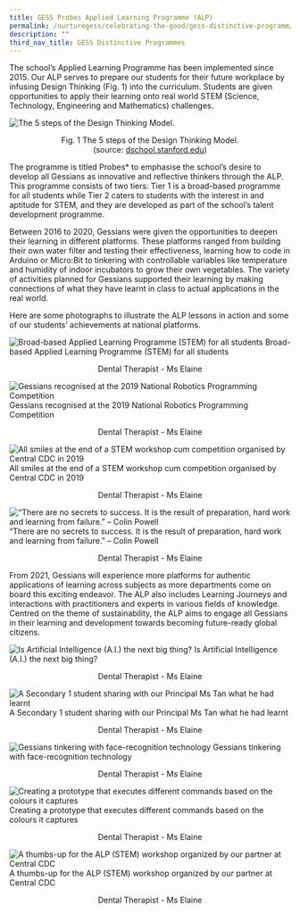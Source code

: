 ```yaml
---
title: GESS Probes Applied Learning Programme (ALP)
permalink: /nurturegess/celebrating-the-good/gess-distinctive-programm/gess-applied-learning-programme-alp/
description: ""
third_nav_title: GESS Distinctive Programmes
---
```

The school’s Applied Learning Programme has been implemented since 2015. Our ALP serves to prepare our students for their future workplace by infusing Design Thinking (Fig. 1) into the curriculum. Students are given opportunities to apply their learning onto real world STEM (Science, Technology, Engineering and Mathematics) challenges.

![The 5 steps of the Design Thinking Model.](/images/Figure-2.png)
<p style="text-align:center;">Fig. 1 The 5 steps of the Design Thinking Model. (source: <a href="https://dschool.stanford.edu/">dschool.stanford.edu</a>)</p>

The programme is titled Probes\* to emphasise the school’s desire to develop all Gessians as innovative and reflective thinkers through the ALP. This programme consists of two tiers: Tier 1 is a broad-based programme for all students while Tier 2 caters to students with the interest in and aptitude for STEM, and they are developed as part of the school’s talent development programme.

Between 2016 to 2020, Gessians were given the opportunities to deepen their learning in different platforms. These platforms ranged from building their own water filter and testing their effectiveness, learning how to code in Arduino or Micro:Bit to tinkering with controllable variables like temperature and humidity of indoor incubators to grow their own vegetables. The variety of activities planned for Gessians supported their learning by making connections of what they have learnt in class to actual applications in the real world.

Here are some photographs to illustrate the ALP lessons in action and some of our students’ achievements at national platforms.

![Broad-based Applied Learning Programme (STEM) for all students](/images/alp%201.jpeg)
Broad-based Applied Learning Programme (STEM) for all students
<p style="text-align:center;">Dental Therapist - Ms Elaine</p>

![Gessians recognised at the 2019 National Robotics Programming Competition](/images/alp%202.jpeg)
Gessians recognised at the 2019 National Robotics Programming Competition
<p style="text-align:center;">Dental Therapist - Ms Elaine</p>

![All smiles at the end of a STEM workshop cum competition organised by Central CDC in 2019](/images/alp%203.jpeg)
All smiles at the end of a STEM workshop cum competition organised by Central CDC in 2019
<p style="text-align:center;">Dental Therapist - Ms Elaine</p>

![“There are no secrets to success. It is the result of preparation, hard work and learning from failure.” – Colin Powell](/images/alp%204.jpeg)
“There are no secrets to success. It is the result of preparation, hard work and learning from failure.” – Colin Powell
<p style="text-align:center;">Dental Therapist - Ms Elaine</p>

From 2021, Gessians will experience more platforms for authentic applications of learning across subjects as more departments come on board this exciting endeavor. The ALP also includes Learning Journeys and interactions with practitioners and experts in various fields of knowledge. Centred on the theme of sustainability, the ALP aims to engage all Gessians in their learning and development towards becoming future-ready global citizens.


![Is Artificial Intelligence (A.I.) the next big thing?](/images/alp%205.jpeg)
Is Artificial Intelligence (A.I.) the next big thing?
<p style="text-align:center;">Dental Therapist - Ms Elaine</p>

![A Secondary 1 student sharing with our Principal Ms Tan what he had learnt](/images/alp%206.jpeg)
A Secondary 1 student sharing with our Principal Ms Tan what he had learnt
<p style="text-align:center;">Dental Therapist - Ms Elaine</p>

![Gessians tinkering with face-recognition technology](/images/alp%207.jpeg)
Gessians tinkering with face-recognition technology
<p style="text-align:center;">Dental Therapist - Ms Elaine</p>

![Creating a prototype that executes different commands based on the colours it captures](/images/alp%208.jpeg)
Creating a prototype that executes different commands based on the colours it captures
<p style="text-align:center;">Dental Therapist - Ms Elaine</p>

![A thumbs-up for the ALP (STEM) workshop organized by our partner at Central CDC](/images/alp%209.jpeg)
A thumbs-up for the ALP (STEM) workshop organized by our partner at Central CDC
<p style="text-align:center;">Dental Therapist - Ms Elaine</p>